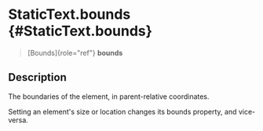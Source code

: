 StaticText.bounds {#StaticText.bounds}
=================

> [Bounds]{role="ref"} **bounds**

Description
-----------

The boundaries of the element, in parent-relative coordinates.

Setting an element\'s size or location changes its bounds property, and
vice-versa.
